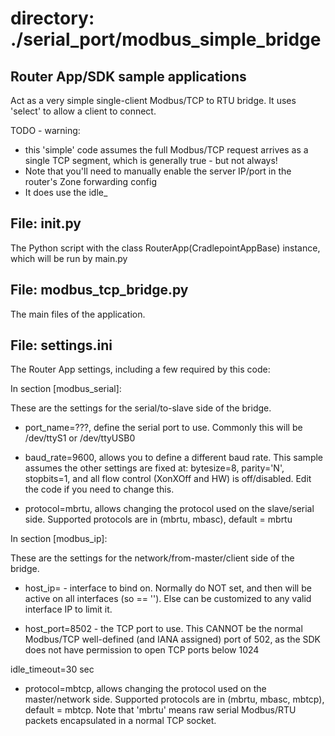 # directory: ./serial_port/modbus_simple_bridge
## Router App/SDK sample applications

Act as a very simple single-client Modbus/TCP to RTU bridge. It uses
'select' to allow a client to connect.

TODO - warning:
- this 'simple' code assumes the full Modbus/TCP request arrives as a single
  TCP segment, which is generally true - but not always!
- Note that you'll need to manually enable the server IP/port in the router's
  Zone forwarding config
- It does use the idle_

## File: __init__.py

The Python script with the class RouterApp(CradlepointAppBase) instance,
which will be run by main.py

## File: modbus_tcp_bridge.py

The main files of the application.

## File: settings.ini

The Router App settings, including a few required by this code:

In section [modbus_serial]:

These are the settings for the serial/to-slave side of the bridge.

* port_name=???, define the serial port to use. Commonly this will be 
/dev/ttyS1 or /dev/ttyUSB0

* baud_rate=9600, allows you to define a different baud rate. This sample
assumes the other settings are fixed at: bytesize=8, parity='N', stopbits=1, 
and all flow control (XonXOff and HW) is off/disabled. 
Edit the code if you need to change this.

* protocol=mbrtu, allows changing the protocol used on the slave/serial side. 
Supported protocols are in (mbrtu, mbasc), default = mbrtu

In section [modbus_ip]:

These are the settings for the network/from-master/client side of the bridge.

* host_ip= - interface to bind on. Normally do NOT set, and then will be 
active on all interfaces (so == ''). Else can be customized to any valid
interface IP to limit it. 

* host_port=8502 - the TCP port to use. This CANNOT be the normal Modbus/TCP
well-defined (and IANA assigned) port of 502, as the SDK does not have 
permission to open TCP ports below 1024 

idle_timeout=30 sec

* protocol=mbtcp, allows changing the protocol used on the master/network 
side. Supported protocols are in (mbrtu, mbasc, mbtcp), default = mbtcp. 
Note that 'mbrtu' means raw serial Modbus/RTU packets encapsulated in 
a normal TCP socket.
